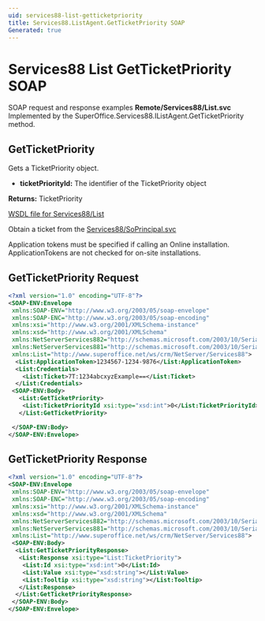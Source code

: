 ```yaml
---
uid: services88-list-getticketpriority
title: Services88.ListAgent.GetTicketPriority SOAP
Generated: true
---
```


# Services88 List GetTicketPriority SOAP

SOAP request and response examples **Remote/Services88/List.svc**
Implemented by the <see cref="M:SuperOffice.Services88.IListAgent.GetTicketPriority">SuperOffice.Services88.IListAgent.GetTicketPriority</see> method.

## GetTicketPriority

Gets a TicketPriority object.

* **ticketPriorityId:** The identifier of the TicketPriority object

**Returns:** TicketPriority


[WSDL file for Services88/List](../Services88-List.md)

Obtain a ticket from the [Services88/SoPrincipal.svc](../SoPrincipal/index.md)

Application tokens must be specified if calling an Online installation. ApplicationTokens are not checked for on-site installations.

## GetTicketPriority Request

```xml
<?xml version="1.0" encoding="UTF-8"?>
<SOAP-ENV:Envelope
 xmlns:SOAP-ENV="http://www.w3.org/2003/05/soap-envelope"
 xmlns:SOAP-ENC="http://www.w3.org/2003/05/soap-encoding"
 xmlns:xsi="http://www.w3.org/2001/XMLSchema-instance"
 xmlns:xsd="http://www.w3.org/2001/XMLSchema"
 xmlns:NetServerServices882="http://schemas.microsoft.com/2003/10/Serialization/Arrays"
 xmlns:NetServerServices881="http://schemas.microsoft.com/2003/10/Serialization/"
 xmlns:List="http://www.superoffice.net/ws/crm/NetServer/Services88">
  <List:ApplicationToken>1234567-1234-9876</List:ApplicationToken>
  <List:Credentials>
    <List:Ticket>7T:1234abcxyzExample==</List:Ticket>
  </List:Credentials>
 <SOAP-ENV:Body>
   <List:GetTicketPriority>
    <List:TicketPriorityId xsi:type="xsd:int">0</List:TicketPriorityId>
   </List:GetTicketPriority>

 </SOAP-ENV:Body>
</SOAP-ENV:Envelope>

```


## GetTicketPriority Response

```xml
<?xml version="1.0" encoding="UTF-8"?>
<SOAP-ENV:Envelope
 xmlns:SOAP-ENV="http://www.w3.org/2003/05/soap-envelope"
 xmlns:SOAP-ENC="http://www.w3.org/2003/05/soap-encoding"
 xmlns:xsi="http://www.w3.org/2001/XMLSchema-instance"
 xmlns:xsd="http://www.w3.org/2001/XMLSchema"
 xmlns:NetServerServices882="http://schemas.microsoft.com/2003/10/Serialization/Arrays"
 xmlns:NetServerServices881="http://schemas.microsoft.com/2003/10/Serialization/"
 xmlns:List="http://www.superoffice.net/ws/crm/NetServer/Services88">
 <SOAP-ENV:Body>
  <List:GetTicketPriorityResponse>
   <List:Response xsi:type="List:TicketPriority">
    <List:Id xsi:type="xsd:int">0</List:Id>
    <List:Value xsi:type="xsd:string"></List:Value>
    <List:Tooltip xsi:type="xsd:string"></List:Tooltip>
   </List:Response>
  </List:GetTicketPriorityResponse>
 </SOAP-ENV:Body>
</SOAP-ENV:Envelope>

```

